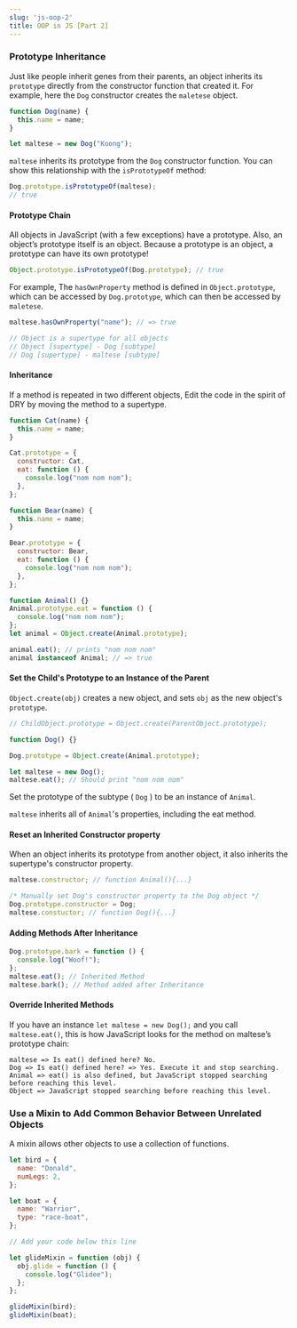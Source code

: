 ```yaml
---
slug: 'js-oop-2' 
title: OOP in JS [Part 2]
---
```


### Prototype Inheritance

Just like people inherit genes from their parents, an object inherits its `prototype` directly from the constructor function that created it. For example, here the `Dog` constructor creates the `maletese` object.

```javascript
function Dog(name) {
  this.name = name;
}

let maltese = new Dog("Koong");
```

`maltese` inherits its prototype from the `Dog` constructor function. You can show this relationship with the `isPrototypeOf` method:

```javascript
Dog.prototype.isPrototypeOf(maltese);
// true
```

#### Prototype Chain

All objects in JavaScript (with a few exceptions) have a prototype. Also, an object’s prototype itself is an object. Because a prototype is an object, a prototype can have its own prototype!

```javascript
Object.prototype.isPrototypeOf(Dog.prototype); // true
```

For example, The `hasOwnProperty` method is defined in `Object.prototype`, which can be accessed by `Dog.prototype`, which can then be accessed by `maletese`.

```javascript
maltese.hasOwnProperty("name"); // => true

// Object is a supertype for all objects
// Object [supertype] - Dog [subtype]
// Dog [supertype] - maltese [subtype]
```

#### Inheritance

If a method is repeated in two different objects, Edit the code in the spirit of DRY by moving the method to a supertype.

```javascript
function Cat(name) {
  this.name = name;
}

Cat.prototype = {
  constructor: Cat,
  eat: function () {
    console.log("nom nom nom");
  },
};

function Bear(name) {
  this.name = name;
}

Bear.prototype = {
  constructor: Bear,
  eat: function () {
    console.log("nom nom nom");
  },
};

function Animal() {}
Animal.prototype.eat = function () {
  console.log("nom nom nom");
};
let animal = Object.create(Animal.prototype);

animal.eat(); // prints "nom nom nom"
animal instanceof Animal; // => true
```

#### Set the Child's Prototype to an Instance of the Parent

`Object.create(obj)` creates a new object, and sets `obj` as the new object's `prototype`.

```javascript
// ChildObject.prototype = Object.create(ParentObject.prototype);

function Dog() {}

Dog.prototype = Object.create(Animal.prototype);

let maltese = new Dog();
maltese.eat(); // Should print "nom nom nom"
```

Set the prototype of the subtype ( `Dog` ) to be an instance of `Animal`.

`maltese` inherits all of `Animal`'s properties, including the eat method.

#### Reset an Inherited Constructor property

When an object inherits its prototype from another object, it also inherits the supertype's constructor property.

```javascript
maltese.constructor; // function Animal(){...}

/* Manually set Dog's constructor property to the Dog object */
Dog.prototype.constructor = Dog;
maltese.constuctor; // function Dog(){...}
```

#### Adding Methods After Inheritance

```javascript
Dog.prototype.bark = function () {
  console.log("Woof!");
};
maltese.eat(); // Inherited Method
maltese.bark(); // Method added after Inheritance
```

#### Override Inherited Methods

If you have an instance `let maltese = new Dog();` and you call `maltese.eat()`, this is how JavaScript looks for the method on maltese’s prototype chain:

```
maltese => Is eat() defined here? No.
Dog => Is eat() defined here? => Yes. Execute it and stop searching.
Animal => eat() is also defined, but JavaScript stopped searching before reaching this level.
Object => JavaScript stopped searching before reaching this level.
```

### Use a Mixin to Add Common Behavior Between Unrelated Objects

A mixin allows other objects to use a collection of functions.

```javascript
let bird = {
  name: "Donald",
  numLegs: 2,
};

let boat = {
  name: "Warrior",
  type: "race-boat",
};

// Add your code below this line

let glideMixin = function (obj) {
  obj.glide = function () {
    console.log("Glidee");
  };
};

glideMixin(bird);
glideMixin(boat);
```
